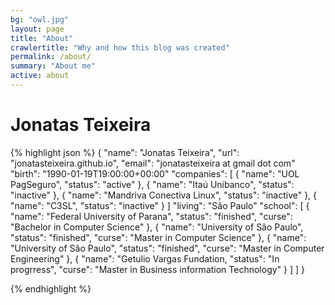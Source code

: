 ```yaml
---
bg: "owl.jpg"
layout: page
title: "About"
crawlertitle: "Why and how this blog was created"
permalink: /about/
summary: "About me"
active: about
---
```


# Jonatas Teixeira

{% highlight json %}
{
    "name": "Jonatas Teixeira",
    "url": "jonatasteixeira.github.io",
    "email": "jonatasteixeira at gmail dot com"
    "birth": "1990-01-19T19:00:00+00:00"
    "companies": [
        { "name": "UOL PagSeguro", "status": "active" },
        { "name": "Itaú Unibanco", "status": "inactive" },
        { "name": "Mandriva Conectiva Linux", "status": "inactive" },
        { "name": "C3SL", "status": "inactive" }
    ]
    "living": "São Paulo"
    "school": [
        { 
            "name": "Federal University of Parana", 
            "status": "finished", 
            "curse": "Bachelor in Computer Science" 
        },
        { 
            "name": "University of São Paulo", 
            "status": "finished", 
            "curse": "Master in Computer Science" 
        },
        { 
            "name": "University of São Paulo", 
            "status": "finished", 
            "curse": "Master in Computer Engineering" 
        }, 
        { 
            "name": "Getulio Vargas Fundation, 
            "status": "In progrress", 
            "curse": "Master in Business information Technology" 
        }
    ]
    ]
}

{% endhighlight %}

